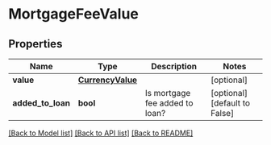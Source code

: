 # MortgageFeeValue

## Properties
Name | Type | Description | Notes
------------ | ------------- | ------------- | -------------
**value** | [**CurrencyValue**](CurrencyValue.md) |  | [optional] 
**added_to_loan** | **bool** | Is mortgage fee added to loan? | [optional] [default to False]

[[Back to Model list]](../README.md#documentation-for-models) [[Back to API list]](../README.md#documentation-for-api-endpoints) [[Back to README]](../README.md)

